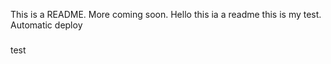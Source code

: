 This is a README. More coming soon.
Hello this ia a readme
this is my test.
Automatic deploy

###

test

###